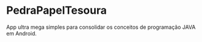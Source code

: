 # PedraPapelTesoura
 App ultra mega simples para consolidar os conceitos de programação JAVA em Android.
